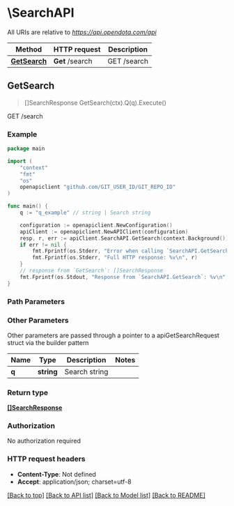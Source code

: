 # \SearchAPI

All URIs are relative to *https://api.opendota.com/api*

Method | HTTP request | Description
------------- | ------------- | -------------
[**GetSearch**](SearchAPI.md#GetSearch) | **Get** /search | GET /search



## GetSearch

> []SearchResponse GetSearch(ctx).Q(q).Execute()

GET /search



### Example

```go
package main

import (
	"context"
	"fmt"
	"os"
	openapiclient "github.com/GIT_USER_ID/GIT_REPO_ID"
)

func main() {
	q := "q_example" // string | Search string

	configuration := openapiclient.NewConfiguration()
	apiClient := openapiclient.NewAPIClient(configuration)
	resp, r, err := apiClient.SearchAPI.GetSearch(context.Background()).Q(q).Execute()
	if err != nil {
		fmt.Fprintf(os.Stderr, "Error when calling `SearchAPI.GetSearch``: %v\n", err)
		fmt.Fprintf(os.Stderr, "Full HTTP response: %v\n", r)
	}
	// response from `GetSearch`: []SearchResponse
	fmt.Fprintf(os.Stdout, "Response from `SearchAPI.GetSearch`: %v\n", resp)
}
```

### Path Parameters



### Other Parameters

Other parameters are passed through a pointer to a apiGetSearchRequest struct via the builder pattern


Name | Type | Description  | Notes
------------- | ------------- | ------------- | -------------
 **q** | **string** | Search string | 

### Return type

[**[]SearchResponse**](SearchResponse.md)

### Authorization

No authorization required

### HTTP request headers

- **Content-Type**: Not defined
- **Accept**: application/json; charset=utf-8

[[Back to top]](#) [[Back to API list]](../README.md#documentation-for-api-endpoints)
[[Back to Model list]](../README.md#documentation-for-models)
[[Back to README]](../README.md)

